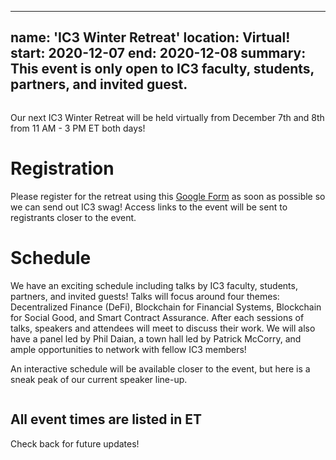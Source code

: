 
---
name: 'IC3 Winter Retreat'
location: Virtual!
start: 2020-12-07
end: 2020-12-08
summary: This event is only open to IC3 faculty, students, partners, and invited guest.
---

<div class="ui piled segment">
  <img class="ui centered image" src="../images/events/blockchain-camp-2020/ic3 logo new.png" alt="" />
</div>

Our next IC3 Winter Retreat will be held virtually from December 7th and 8th from 11 AM - 3 PM ET both days!

# Registration

Please register for the retreat using this <a href="https://forms.gle/kSNpd99FUHt9DRNs5">Google Form</a> as soon as possible so we can send out IC3 swag! Access links to the event will be sent to registrants closer to the event.


# Schedule

We have an exciting schedule including talks by IC3 faculty, students, partners, and invited guests! Talks will focus around four themes: Decentralized Finance (DeFi), Blockchain for Financial Systems, Blockchain for Social Good, and Smart Contract Assurance. After each sessions of talks, speakers and attendees will meet to discuss their work. We will also have a panel led by Phil Daian, a town hall led by Patrick McCorry, and ample opportunities to network with fellow IC3 members!

An interactive schedule will be available closer to the event, but here is a sneak peak of our current speaker line-up.

<div class="ui piled segment">
  <img class="ui centered image" src="../images/events/winter-retreat-2020/Retreat Schedule new.png" alt="" />
</div>

## All event times are listed in ET

Check back for future updates!
